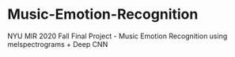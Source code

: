 # Music-Emotion-Recognition
NYU MIR 2020 Fall Final Project - Music Emotion Recognition using melspectrograms + Deep CNN
